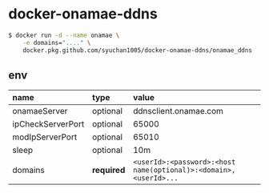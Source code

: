 # docker-onamae-ddns

```bash
$ docker run -d --name onamae \
    -e domains="...." \
    docker.pkg.github.com/syuchan1005/docker-onamae-ddns/onamae_ddns
```

## env
|name|type|value|
|:---|:---|:----|
|onamaeServer|optional|ddnsclient.onamae.com|
|ipCheckServerPort|optional|65000|
|modIpServerPort|optional|65010|
|sleep|optional|10m|
|domains|**required**| `<userId>:<password>:<host name(optional)>:<domain>,<userId>...` |
